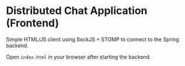 # Distributed Chat Application (Frontend)

Simple HTML/JS client using SockJS + STOMP to connect to the Spring backend.

Open `index.html` in your browser after starting the backend.
